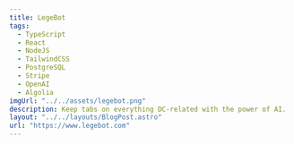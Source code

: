 ```yaml
---
title: LegeBot
tags:
  - TypeScript
  - React
  - NodeJS
  - TailwindCSS
  - PostgreSQL
  - Stripe
  - OpenAI
  - Algolia
imgUrl: "../../assets/legebot.png"
description: Keep tabs on everything DC-related with the power of AI.
layout: "../../layouts/BlogPost.astro"
url: "https://www.legebot.com"
---
```

